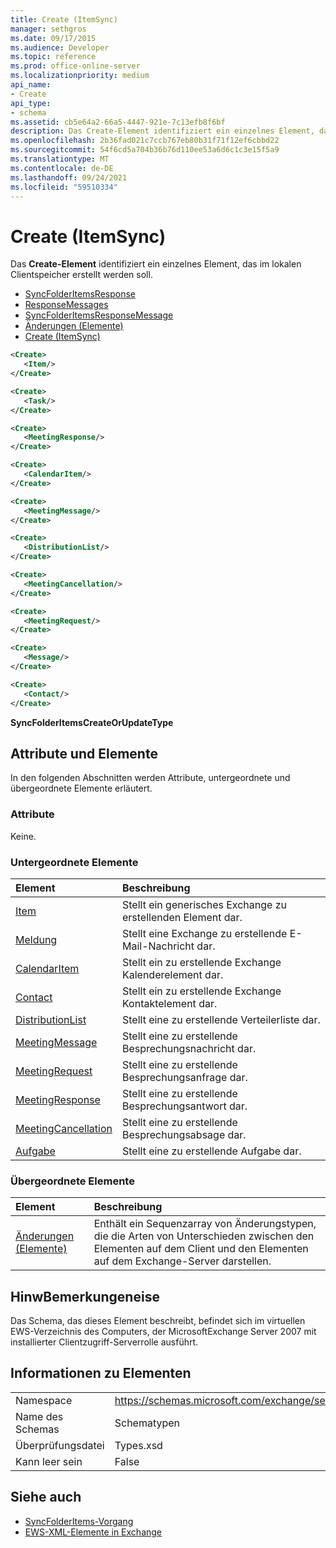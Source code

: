 ```yaml
---
title: Create (ItemSync)
manager: sethgros
ms.date: 09/17/2015
ms.audience: Developer
ms.topic: reference
ms.prod: office-online-server
ms.localizationpriority: medium
api_name:
- Create
api_type:
- schema
ms.assetid: cb5e64a2-66a5-4447-921e-7c13efb8f6bf
description: Das Create-Element identifiziert ein einzelnes Element, das im lokalen Clientspeicher erstellt werden soll.
ms.openlocfilehash: 2b36fad021c7ccb767eb80b31f71f12ef6cbbd22
ms.sourcegitcommit: 54f6cd5a704b36b76d110ee53a6d6c1c3e15f5a9
ms.translationtype: MT
ms.contentlocale: de-DE
ms.lasthandoff: 09/24/2021
ms.locfileid: "59510334"
---
```

# <a name="create-itemsync"></a>Create (ItemSync)

Das **Create-Element** identifiziert ein einzelnes Element, das im lokalen Clientspeicher erstellt werden soll. 
  
- [SyncFolderItemsResponse](syncfolderitemsresponse.md) 
- [ResponseMessages](responsemessages.md) 
- [SyncFolderItemsResponseMessage](syncfolderitemsresponsemessage.md) 
- [Änderungen (Elemente)](changes-items.md) 
- [Create (ItemSync)](create-itemsync.md)
  
```xml
<Create>
   <Item/>
</Create>
```

```xml
<Create>
   <Task/> 
</Create>
```

```xml
<Create>
   <MeetingResponse/>
</Create>
```

```xml
<Create>
   <CalendarItem/>
</Create>
```

```xml
<Create>
   <MeetingMessage/>
</Create>
```

```xml
<Create>
   <DistributionList/>
</Create>
```

```xml
<Create>
   <MeetingCancellation/>
</Create>
```

```xml
<Create>
   <MeetingRequest/> 
</Create>
```

```xml
<Create>
   <Message/> 
</Create>
```

```xml
<Create>
   <Contact/> 
</Create>
```

**SyncFolderItemsCreateOrUpdateType**

## <a name="attributes-and-elements"></a>Attribute und Elemente

In den folgenden Abschnitten werden Attribute, untergeordnete und übergeordnete Elemente erläutert.
  
### <a name="attributes"></a>Attribute

Keine.
  
### <a name="child-elements"></a>Untergeordnete Elemente

|**Element**|**Beschreibung**|
|:-----|:-----|
|[Item](item.md) <br/> |Stellt ein generisches Exchange zu erstellenden Element dar.  <br/> |
|[Meldung](message-ex15websvcsotherref.md) <br/> |Stellt eine Exchange zu erstellende E-Mail-Nachricht dar.  <br/> |
|[CalendarItem](calendaritem.md) <br/> |Stellt ein zu erstellende Exchange Kalenderelement dar.  <br/> |
|[Contact](contact.md) <br/> |Stellt ein zu erstellende Exchange Kontaktelement dar.  <br/> |
|[DistributionList](distributionlist.md) <br/> |Stellt eine zu erstellende Verteilerliste dar.  <br/> |
|[MeetingMessage](meetingmessage.md) <br/> |Stellt eine zu erstellende Besprechungsnachricht dar.  <br/> |
|[MeetingRequest](meetingrequest.md) <br/> |Stellt eine zu erstellende Besprechungsanfrage dar.  <br/> |
|[MeetingResponse](meetingresponse.md) <br/> |Stellt eine zu erstellende Besprechungsantwort dar.  <br/> |
|[MeetingCancellation](meetingcancellation.md) <br/> |Stellt eine zu erstellende Besprechungsabsage dar.  <br/> |
|[Aufgabe](task.md) <br/> |Stellt eine zu erstellende Aufgabe dar.  <br/> |
   
### <a name="parent-elements"></a>Übergeordnete Elemente

|**Element**|**Beschreibung**|
|:-----|:-----|
|[Änderungen (Elemente)](changes-items.md) <br/> |Enthält ein Sequenzarray von Änderungstypen, die die Arten von Unterschieden zwischen den Elementen auf dem Client und den Elementen auf dem Exchange-Server darstellen.  <br/> |
   
## <a name="remarks"></a>HinwBemerkungeneise

Das Schema, das dieses Element beschreibt, befindet sich im virtuellen EWS-Verzeichnis des Computers, der MicrosoftExchange Server 2007 mit installierter Clientzugriff-Serverrolle ausführt.
  
## <a name="element-information"></a>Informationen zu Elementen

|||
|:-----|:-----|
|Namespace  <br/> |https://schemas.microsoft.com/exchange/services/2006/types  <br/> |
|Name des Schemas  <br/> |Schematypen  <br/> |
|Überprüfungsdatei  <br/> |Types.xsd  <br/> |
|Kann leer sein  <br/> |False  <br/> |
   
## <a name="see-also"></a>Siehe auch

- [SyncFolderItems-Vorgang](syncfolderitems-operation.md)
- [EWS-XML-Elemente in Exchange](ews-xml-elements-in-exchange.md)

